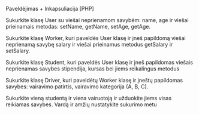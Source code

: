 Paveldėjimas + Inkapsuliacija [PHP]

Sukurkite klasę User su viešai neprienamom savybėm: name, age ir viešai prieinamais metodas: setName, getName, setAge, getAge.

Sukurkite klasę Worker, kuri paveldės User klasę ir įneš papildomą viešai neprienamą savybę salary ir viešai prieinamus metodus getSalary ir setSalary.

Sukurkite klasę Student, kuri paveldės User klasę ir įneš papildomas viešais neprienamas savybes stipendija, kursas bei jiems reikalingus metodus

Sukurkite klasę Driver, kuri paveldėtų Worker klasę ir įneštų papildomas savybes: vairavimo patirtis, vairavimo kategorija (A, B, C).

Sukurkite vieną studentą ir viena vairuotoją ir užduokite jiems visas reikiamas savybes. Vardą ir amžių nustatykite sukurimo metu
